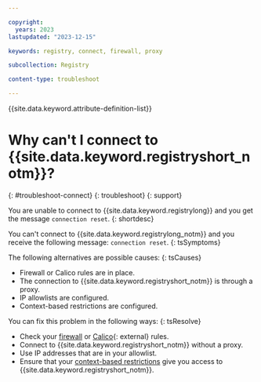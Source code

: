 ```yaml
---

copyright:
  years: 2023
lastupdated: "2023-12-15"

keywords: registry, connect, firewall, proxy

subcollection: Registry

content-type: troubleshoot

---
```


{{site.data.keyword.attribute-definition-list}}

# Why can't I connect to {{site.data.keyword.registryshort_notm}}?
{: #troubleshoot-connect}
{: troubleshoot}
{: support}

You are unable to connect to {{site.data.keyword.registrylong}} and you get the message `connection reset`.
{: shortdesc}

You can't connect to {{site.data.keyword.registrylong_notm}} and you receive the following message: `connection reset`.
{: tsSymptoms}

The following alternatives are possible causes:
{: tsCauses}

- Firewall or Calico rules are in place.
- The connection to {{site.data.keyword.registryshort_notm}} is through a proxy.
- IP allowlists are configured.
- Context-based restrictions are configured.

You can fix this problem in the following ways:
{: tsResolve}

- Check your [firewall](/docs/Registry?topic=Registry-troubleshoot-firewall) or [Calico](https://www.tigera.io/project-calico/){: external} rules.
- Connect to {{site.data.keyword.registryshort_notm}} without a proxy.
- Use IP addresses that are in your allowlist.
- Ensure that your [context-based restrictions](/docs/Registry?topic=Registry-registry-cbr&interface=ui) give you access to {{site.data.keyword.registryshort_notm}}.
